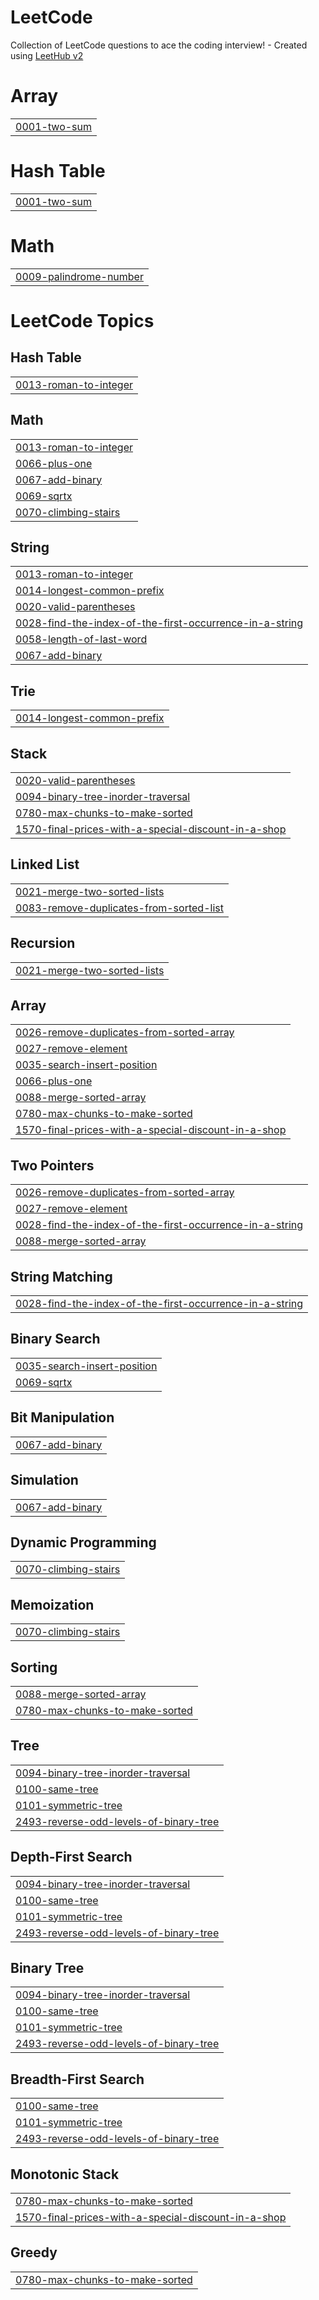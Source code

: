 # LeetCode
Collection of LeetCode questions to ace the coding interview! - Created using [LeetHub v2](https://github.com/arunbhardwaj/LeetHub-2.0)


# Array
|  |
| ------- |
| [0001-two-sum](https://github.com/Supermoon-JH/LeetCode/tree/master/0001-two-sum) |
# Hash Table
|  |
| ------- |
| [0001-two-sum](https://github.com/Supermoon-JH/LeetCode/tree/master/0001-two-sum) |
# Math
|  |
| ------- |
| [0009-palindrome-number](https://github.com/Supermoon-JH/LeetCode/tree/master/0009-palindrome-number) |
<!---LeetCode Topics Start-->
# LeetCode Topics
## Hash Table
|  |
| ------- |
| [0013-roman-to-integer](https://github.com/Supermoon-JH/LeetCode/tree/master/0013-roman-to-integer) |
## Math
|  |
| ------- |
| [0013-roman-to-integer](https://github.com/Supermoon-JH/LeetCode/tree/master/0013-roman-to-integer) |
| [0066-plus-one](https://github.com/Supermoon-JH/LeetCode/tree/master/0066-plus-one) |
| [0067-add-binary](https://github.com/Supermoon-JH/LeetCode/tree/master/0067-add-binary) |
| [0069-sqrtx](https://github.com/Supermoon-JH/LeetCode/tree/master/0069-sqrtx) |
| [0070-climbing-stairs](https://github.com/Supermoon-JH/LeetCode/tree/master/0070-climbing-stairs) |
## String
|  |
| ------- |
| [0013-roman-to-integer](https://github.com/Supermoon-JH/LeetCode/tree/master/0013-roman-to-integer) |
| [0014-longest-common-prefix](https://github.com/Supermoon-JH/LeetCode/tree/master/0014-longest-common-prefix) |
| [0020-valid-parentheses](https://github.com/Supermoon-JH/LeetCode/tree/master/0020-valid-parentheses) |
| [0028-find-the-index-of-the-first-occurrence-in-a-string](https://github.com/Supermoon-JH/LeetCode/tree/master/0028-find-the-index-of-the-first-occurrence-in-a-string) |
| [0058-length-of-last-word](https://github.com/Supermoon-JH/LeetCode/tree/master/0058-length-of-last-word) |
| [0067-add-binary](https://github.com/Supermoon-JH/LeetCode/tree/master/0067-add-binary) |
## Trie
|  |
| ------- |
| [0014-longest-common-prefix](https://github.com/Supermoon-JH/LeetCode/tree/master/0014-longest-common-prefix) |
## Stack
|  |
| ------- |
| [0020-valid-parentheses](https://github.com/Supermoon-JH/LeetCode/tree/master/0020-valid-parentheses) |
| [0094-binary-tree-inorder-traversal](https://github.com/Supermoon-JH/LeetCode/tree/master/0094-binary-tree-inorder-traversal) |
| [0780-max-chunks-to-make-sorted](https://github.com/Supermoon-JH/LeetCode/tree/master/0780-max-chunks-to-make-sorted) |
| [1570-final-prices-with-a-special-discount-in-a-shop](https://github.com/Supermoon-JH/LeetCode/tree/master/1570-final-prices-with-a-special-discount-in-a-shop) |
## Linked List
|  |
| ------- |
| [0021-merge-two-sorted-lists](https://github.com/Supermoon-JH/LeetCode/tree/master/0021-merge-two-sorted-lists) |
| [0083-remove-duplicates-from-sorted-list](https://github.com/Supermoon-JH/LeetCode/tree/master/0083-remove-duplicates-from-sorted-list) |
## Recursion
|  |
| ------- |
| [0021-merge-two-sorted-lists](https://github.com/Supermoon-JH/LeetCode/tree/master/0021-merge-two-sorted-lists) |
## Array
|  |
| ------- |
| [0026-remove-duplicates-from-sorted-array](https://github.com/Supermoon-JH/LeetCode/tree/master/0026-remove-duplicates-from-sorted-array) |
| [0027-remove-element](https://github.com/Supermoon-JH/LeetCode/tree/master/0027-remove-element) |
| [0035-search-insert-position](https://github.com/Supermoon-JH/LeetCode/tree/master/0035-search-insert-position) |
| [0066-plus-one](https://github.com/Supermoon-JH/LeetCode/tree/master/0066-plus-one) |
| [0088-merge-sorted-array](https://github.com/Supermoon-JH/LeetCode/tree/master/0088-merge-sorted-array) |
| [0780-max-chunks-to-make-sorted](https://github.com/Supermoon-JH/LeetCode/tree/master/0780-max-chunks-to-make-sorted) |
| [1570-final-prices-with-a-special-discount-in-a-shop](https://github.com/Supermoon-JH/LeetCode/tree/master/1570-final-prices-with-a-special-discount-in-a-shop) |
## Two Pointers
|  |
| ------- |
| [0026-remove-duplicates-from-sorted-array](https://github.com/Supermoon-JH/LeetCode/tree/master/0026-remove-duplicates-from-sorted-array) |
| [0027-remove-element](https://github.com/Supermoon-JH/LeetCode/tree/master/0027-remove-element) |
| [0028-find-the-index-of-the-first-occurrence-in-a-string](https://github.com/Supermoon-JH/LeetCode/tree/master/0028-find-the-index-of-the-first-occurrence-in-a-string) |
| [0088-merge-sorted-array](https://github.com/Supermoon-JH/LeetCode/tree/master/0088-merge-sorted-array) |
## String Matching
|  |
| ------- |
| [0028-find-the-index-of-the-first-occurrence-in-a-string](https://github.com/Supermoon-JH/LeetCode/tree/master/0028-find-the-index-of-the-first-occurrence-in-a-string) |
## Binary Search
|  |
| ------- |
| [0035-search-insert-position](https://github.com/Supermoon-JH/LeetCode/tree/master/0035-search-insert-position) |
| [0069-sqrtx](https://github.com/Supermoon-JH/LeetCode/tree/master/0069-sqrtx) |
## Bit Manipulation
|  |
| ------- |
| [0067-add-binary](https://github.com/Supermoon-JH/LeetCode/tree/master/0067-add-binary) |
## Simulation
|  |
| ------- |
| [0067-add-binary](https://github.com/Supermoon-JH/LeetCode/tree/master/0067-add-binary) |
## Dynamic Programming
|  |
| ------- |
| [0070-climbing-stairs](https://github.com/Supermoon-JH/LeetCode/tree/master/0070-climbing-stairs) |
## Memoization
|  |
| ------- |
| [0070-climbing-stairs](https://github.com/Supermoon-JH/LeetCode/tree/master/0070-climbing-stairs) |
## Sorting
|  |
| ------- |
| [0088-merge-sorted-array](https://github.com/Supermoon-JH/LeetCode/tree/master/0088-merge-sorted-array) |
| [0780-max-chunks-to-make-sorted](https://github.com/Supermoon-JH/LeetCode/tree/master/0780-max-chunks-to-make-sorted) |
## Tree
|  |
| ------- |
| [0094-binary-tree-inorder-traversal](https://github.com/Supermoon-JH/LeetCode/tree/master/0094-binary-tree-inorder-traversal) |
| [0100-same-tree](https://github.com/Supermoon-JH/LeetCode/tree/master/0100-same-tree) |
| [0101-symmetric-tree](https://github.com/Supermoon-JH/LeetCode/tree/master/0101-symmetric-tree) |
| [2493-reverse-odd-levels-of-binary-tree](https://github.com/Supermoon-JH/LeetCode/tree/master/2493-reverse-odd-levels-of-binary-tree) |
## Depth-First Search
|  |
| ------- |
| [0094-binary-tree-inorder-traversal](https://github.com/Supermoon-JH/LeetCode/tree/master/0094-binary-tree-inorder-traversal) |
| [0100-same-tree](https://github.com/Supermoon-JH/LeetCode/tree/master/0100-same-tree) |
| [0101-symmetric-tree](https://github.com/Supermoon-JH/LeetCode/tree/master/0101-symmetric-tree) |
| [2493-reverse-odd-levels-of-binary-tree](https://github.com/Supermoon-JH/LeetCode/tree/master/2493-reverse-odd-levels-of-binary-tree) |
## Binary Tree
|  |
| ------- |
| [0094-binary-tree-inorder-traversal](https://github.com/Supermoon-JH/LeetCode/tree/master/0094-binary-tree-inorder-traversal) |
| [0100-same-tree](https://github.com/Supermoon-JH/LeetCode/tree/master/0100-same-tree) |
| [0101-symmetric-tree](https://github.com/Supermoon-JH/LeetCode/tree/master/0101-symmetric-tree) |
| [2493-reverse-odd-levels-of-binary-tree](https://github.com/Supermoon-JH/LeetCode/tree/master/2493-reverse-odd-levels-of-binary-tree) |
## Breadth-First Search
|  |
| ------- |
| [0100-same-tree](https://github.com/Supermoon-JH/LeetCode/tree/master/0100-same-tree) |
| [0101-symmetric-tree](https://github.com/Supermoon-JH/LeetCode/tree/master/0101-symmetric-tree) |
| [2493-reverse-odd-levels-of-binary-tree](https://github.com/Supermoon-JH/LeetCode/tree/master/2493-reverse-odd-levels-of-binary-tree) |
## Monotonic Stack
|  |
| ------- |
| [0780-max-chunks-to-make-sorted](https://github.com/Supermoon-JH/LeetCode/tree/master/0780-max-chunks-to-make-sorted) |
| [1570-final-prices-with-a-special-discount-in-a-shop](https://github.com/Supermoon-JH/LeetCode/tree/master/1570-final-prices-with-a-special-discount-in-a-shop) |
## Greedy
|  |
| ------- |
| [0780-max-chunks-to-make-sorted](https://github.com/Supermoon-JH/LeetCode/tree/master/0780-max-chunks-to-make-sorted) |
<!---LeetCode Topics End-->